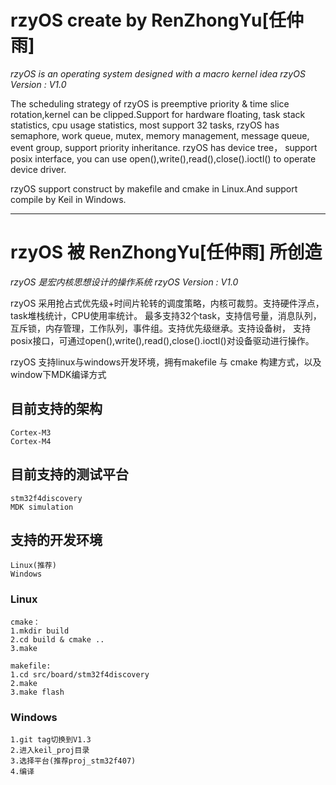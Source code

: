 ﻿# rzyOS create by RenZhongYu[任仲雨]
*rzyOS is an operating system designed with a macro kernel idea*
*rzyOS Version : V1.0*

The scheduling strategy of rzyOS is preemptive priority & time slice rotation,kernel 
can be clipped.Support for hardware floating, task stack statistics, cpu usage statistics,
most support 32 tasks, rzyOS has semaphore, work queue,  mutex, memory management,
message queue, event group, support priority inheritance. rzyOS has device tree，
support posix interface, you can use open(),write(),read(),close().ioctl() to operate device driver.

rzyOS support construct by makefile and cmake in Linux.And support compile by Keil in Windows.

-------------------------------------------------------------------------------------

# rzyOS 被 RenZhongYu[任仲雨] 所创造
*rzyOS 是宏内核思想设计的操作系统*
*rzyOS Version : V1.0*

rzyOS 采用抢占式优先级+时间片轮转的调度策略，内核可裁剪。支持硬件浮点，task堆栈统计，CPU使用率统计。
最多支持32个task，支持信号量，消息队列，互斥锁，内存管理，工作队列，事件组。支持优先级继承。支持设备树，
支持posix接口，可通过open(),write(),read(),close().ioctl()对设备驱动进行操作。

rzyOS 支持linux与windows开发环境，拥有makefile 与 cmake 构建方式，以及window下MDK编译方式


## 目前支持的架构
```
Cortex-M3
Cortex-M4
```


## 目前支持的测试平台
```
stm32f4discovery
MDK simulation
```

## 支持的开发环境
```
Linux(推荐)
Windows
```

### Linux
```
cmake：
1.mkdir build
2.cd build & cmake ..
3.make
```

```
makefile:
1.cd src/board/stm32f4discovery
2.make
3.make flash
```

### Windows
```
1.git tag切换到V1.3
2.进入keil_proj目录
3.选择平台(推荐proj_stm32f407)
4.编译
```
